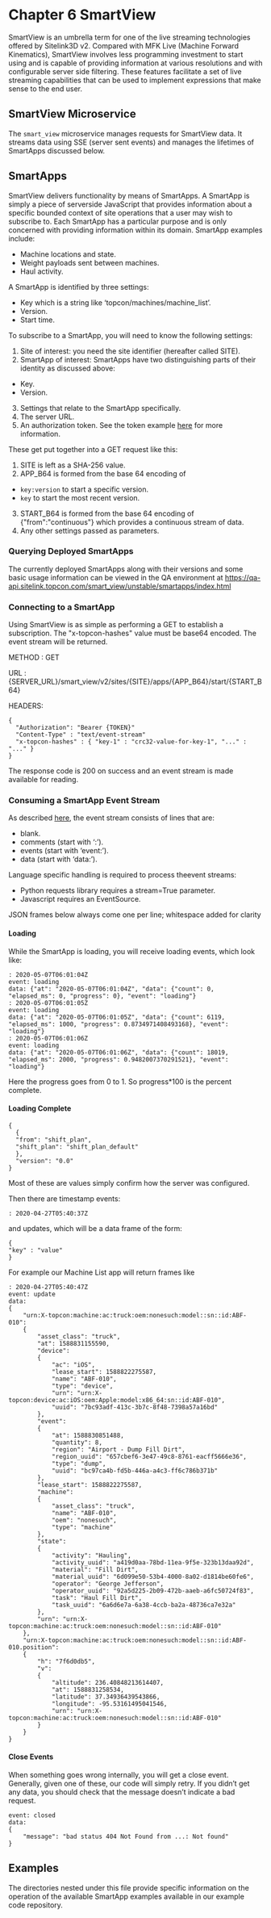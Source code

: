 # Chapter 6 SmartView
SmartView is an umbrella term for one of the live streaming technologies offered by Sitelink3D v2. Compared with MFK Live (Machine Forward Kinematics), SmartView involves less programming investment to start using and is capable of providing information at various resolutions and with configurable server side filtering. These features facilitate a set of live streaming capabilities that can be used to implement expressions that make sense to the end user.

## SmartView Microservice
The ```smart_view``` microservice manages requests for SmartView data. It streams data using SSE (server sent events) and manages the lifetimes of SmartApps discussed below.

## SmartApps
SmartView delivers functionality by means of SmartApps. A SmartApp is simply a piece of serverside JavaScript that provides information about a specific bounded context of site operations that a user may wish to subscribe to. Each SmartApp has a particular purpose and is only concerned with providing information within its domain. SmartApp examples include:

- Machine locations and state.
- Weight payloads sent between machines.
- Haul activity.

A SmartApp is identified by three settings: 

- Key which is a string like ‘topcon/machines/machine_list’.
- Version. 
- Start time.

To subscribe to a SmartApp, you will need to know the following settings:
1. Site of interest: you need the site identifier (hereafter called SITE).
2. SmartApp of interest: SmartApps have two distinguishing parts of their identity as discussed above:
 * Key.
 * Version.
3. Settings that relate to the SmartApp specifically.
4. The server URL.
5. An authorization token. See the token example [here](https://github.com/Sitelink3D-v2-Developer/sitelink3dv2-examples/blob/main/components/tokens/get_token.py) for more information.

These get put together into a GET request like this: 

1. SITE is left as a SHA-256 value. 
2. APP_B64 is formed from the base 64 encoding of 
 - ```key:version``` to start a specific version.
 - ```key``` to start the most recent version.
3. START_B64 is formed from the base 64 encoding of {"from":"continuous"} which provides a continuous stream of data.
4. Any other settings passed as parameters.

### Querying Deployed SmartApps

The currently deployed SmartApps along with their versions and some basic usage information can be viewed in the QA environment at https://qa-api.sitelink.topcon.com/smart_view/unstable/smartapps/index.html

### Connecting to a SmartApp

Using SmartView is as simple as performing a GET to establish a subscription. The "x-topcon-hashes" value must be base64 encoded. The event stream will be returned.

METHOD : GET

URL : {SERVER_URL}/smart_view/v2/sites/{SITE}/apps/{APP_B64}/start/{START_B64}

HEADERS: 
```
{
  "Authorization": "Bearer {TOKEN}"
  "Content-Type" : "text/event-stream"
  "x-topcon-hashes" : { "key-1" : "crc32-value-for-key-1", "..." : "..." }
}
```

The response code is 200 on success and an event stream is made available for reading.

### Consuming a SmartApp Event Stream

As described [here](https://html.spec.whatwg.org/multipage/server-sent-events.html#event-stream-interpretation), the event stream consists of lines that are: 
- blank.
- comments (start with ‘:’).
- events (start with ‘event:’).
- data (start with ‘data:’).

Language specific handling is required to process theevent streams: 
- Python requests library requires a stream=True parameter.
- Javascript requires an EventSource.

JSON frames below always come one per line; whitespace added for clarity

#### Loading
While the SmartApp is loading, you will receive loading events, which look like:
```
: 2020-05-07T06:01:04Z
event: loading
data: {"at": "2020-05-07T06:01:04Z", "data": {"count": 0, "elapsed_ms": 0, "progress": 0}, "event": "loading"}
: 2020-05-07T06:01:05Z
event: loading
data: {"at": "2020-05-07T06:01:05Z", "data": {"count": 6119, "elapsed_ms": 1000, "progress": 0.8734971408493168}, "event": "loading"}
: 2020-05-07T06:01:06Z
event: loading
data: {"at": "2020-05-07T06:01:06Z", "data": {"count": 18019, "elapsed_ms": 2000, "progress": 0.9482007370291521}, "event": "loading"}
```
Here the progress goes from 0 to 1. So progress*100 is the percent complete.

#### Loading Complete

```
{
  {
  "from": "shift_plan",
  "shift_plan": "shift_plan_default"
  },
  "version": "0.0"
}
```
Most of these are values simply confirm how the server was configured. 

Then there are timestamp events:
```
: 2020-04-27T05:40:37Z
```
and updates, which will be a data frame of the form:
```
{
"key" : "value"
}
```

For example our Machine List app will return frames like

```
: 2020-04-27T05:40:47Z
event: update
data: 
{
    "urn:X-topcon:machine:ac:truck:oem:nonesuch:model::sn::id:ABF-010": 
    {
        "asset_class": "truck",
        "at": 1588831155590,
        "device": 
        {
            "ac": "iOS",
            "lease_start": 1588822275587,
            "name": "ABF-010",
            "type": "device",
            "urn": "urn:X-topcon:device:ac:iOS:oem:Apple:model:x86_64:sn::id:ABF-010",
            "uuid": "7bc93adf-413c-3b7c-8f48-7398a57a16bd"
        },
        "event": 
        {
            "at": 1588830851488,
            "quantity": 8,
            "region": "Airport - Dump Fill Dirt",
            "region_uuid": "657cbef6-3e47-49c8-8761-eacff5666e36",
            "type": "dump",
            "uuid": "bc97ca4b-fd5b-446a-a4c3-ff6c786b371b"
        },
        "lease_start": 1588822275587,
        "machine": 
        {
            "asset_class": "truck",
            "name": "ABF-010",
            "oem": "nonesuch",
            "type": "machine"
        },
        "state": 
        {
            "activity": "Hauling",
            "activity_uuid": "a419d0aa-78bd-11ea-9f5e-323b13daa92d",
            "material": "Fill Dirt",
            "material_uuid": "6d099e50-53b4-4000-8a02-d1814be60fe6",
            "operator": "George Jefferson",
            "operator_uuid": "92a5d225-2b09-472b-aaeb-a6fc50724f83",
            "task": "Haul Fill Dirt",
            "task_uuid": "6a6d6e7a-6a38-4ccb-ba2a-48736ca7e32a"
        },
        "urn": "urn:X-topcon:machine:ac:truck:oem:nonesuch:model::sn::id:ABF-010"
    },
    "urn:X-topcon:machine:ac:truck:oem:nonesuch:model::sn::id:ABF-010.position": 
    {
        "h": "7f6d0db5",
        "v": 
        {
            "altitude": 236.40848213614407,
            "at": 1588831258534,
            "latitude": 37.34936439543866,
            "longitude": -95.53161495041546,
            "urn": "urn:X-topcon:machine:ac:truck:oem:nonesuch:model::sn::id:ABF-010"
        }
    }
}

```

#### Close Events 

When something goes wrong internally, you will get a close event. Generally, given one of these, our code will simply retry. If you didn’t get any data, you should check that the message doesn’t indicate a bad request.
```
event: closed
data: 
{
    "message": "bad status 404 Not Found from ...: Not found"
}
```


## Examples
The directories nested under this file provide specific information on the operation of the available SmartApp examples available in our example code repository.